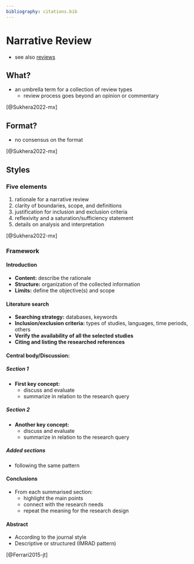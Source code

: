 ```yaml
---
bibliography: citations.bib
---
```


# Narrative Review

- see also [reviews](Reviews.md)

## What?

- an umbrella term for a collection of review types
  - review process goes beyond an opinion or commentary

[@Sukhera2022-mx]

## Format?

- no consensus on the format

[@Sukhera2022-mx]

## Styles

### Five elements

1. rationale for a narrative review
2. clarity of boundaries, scope, and definitions
3. justification for inclusion and exclusion criteria
4. reflexivity and a saturation/sufficiency statement
5. details on analysis and interpretation

[@Sukhera2022-mx]

### Framework

#### Introduction

- **Content:** describe the rationale
- **Structure:** organization of the collected information
- **Limits:** define the objective(s) and scope

#### Literature search

- **Searching strategy:** databases, keywords
- **Inclusion/exclusion criteria:** types of studies, languages, time periods, others
- **Verify the availability of all the selected studies**
- **Citing and listing the researched references**

#### Central body/Discussion:

##### Section 1

- **First key concept:**
  - discuss and evaluate
  - summarize in relation to the research query

##### Section 2

- **Another key concept:**
  - discuss and evaluate
  - summarize in relation to the research query

##### Added sections

- following the same pattern

#### Conclusions

- From each summarised section:
  - highlight the main points
  - connect with the research needs
  - repeat the meaning for the research design

#### Abstract

- According to the journal style
- Descriptive or structured (IMRAD pattern)

[@Ferrari2015-jt]